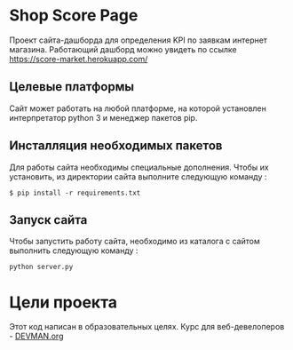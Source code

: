 # Shop Score Page

Проект сайта-дашборда для определения KPI по заявкам интернет магазина.
Работающий дашборд можно увидеть по ссылке https://score-market.herokuapp.com/

## Целевые платформы

Сайт может работать на любой платформе, на которой установлен интерпретатор
python 3 и менеджер пакетов pip.


## Инсталляция необходимых пакетов

Для работы сайта необходимы специальные дополнения. Чтобы их установить,
из директории сайта выполните следующую команду :

    $ pip install -r requirements.txt

## Запуск сайта

Чтобы запустить работу сайта, необходимо из каталога с сайтом выполнить
следующую команду :

    python server.py

# Цели проекта

Этот код написан в образовательных целях. Курс для веб-девелоперов - [DEVMAN.org](https://devman.org)
